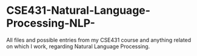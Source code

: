 # CSE431-Natural-Language-Processing-NLP-
All files and possible entries from my CSE431 course and anything related on which I work, regarding Natural Language Processing.
